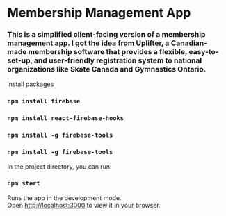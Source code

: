 # Membership Management App

### This is a simplified client-facing version of a membership management app. I got the idea from Uplifter, a Canadian-made membership software that provides a flexible, easy-to-set-up, and user-friendly registration system to national organizations like Skate Canada and Gymnastics Ontario.

install packages
### `npm install firebase`
### `npm install react-firebase-hooks`
### `npm install -g firebase-tools`
### `npm install -g firebase-tools`

In the project directory, you can run:

### `npm start`

Runs the app in the development mode.\
Open [http://localhost:3000](http://localhost:3000) to view it in your browser.
